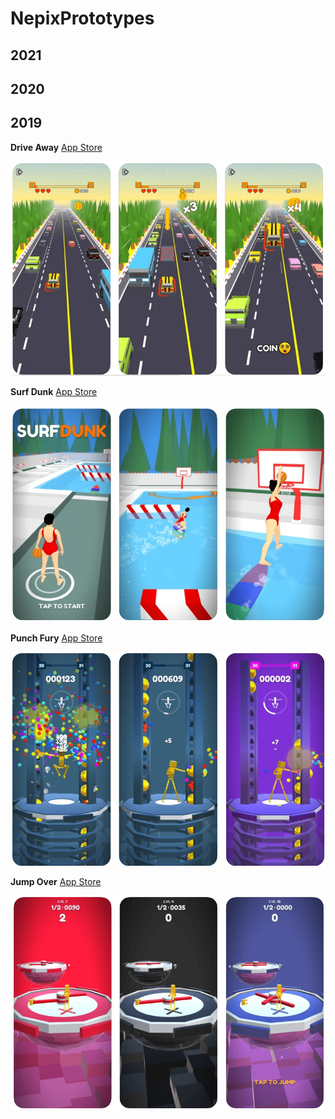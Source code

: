 # NepixPrototypes

## 2021

## 2020

## 2019

**Drive Away** [App Store](https://apps.apple.com/us/app/drive-away-3d/id1479293425)
 
![Drive Away](https://github.com/olegkuzyk/NepixPrototypes/blob/master/2019/drive_away-min.png)


**Surf Dunk** [App Store](https://apps.apple.com/us/app/surf-dunk/id1473157153)
 
![Surf Dunk](https://github.com/olegkuzyk/NepixPrototypes/blob/master/2019/surf_dunk-min.png)


**Punch Fury** [App Store](https://apps.apple.com/us/app/punch-fury-3d/id1469192885)
 
![Punch Fury](https://github.com/olegkuzyk/NepixPrototypes/blob/master/2019/punch_fury-min.png)


**Jump Over** [App Store](https://apps.apple.com/us/app/jump-over-3d/id1466594730)
 
![Jump Over](https://github.com/olegkuzyk/NepixPrototypes/blob/master/2019/jump_over-min.png)
